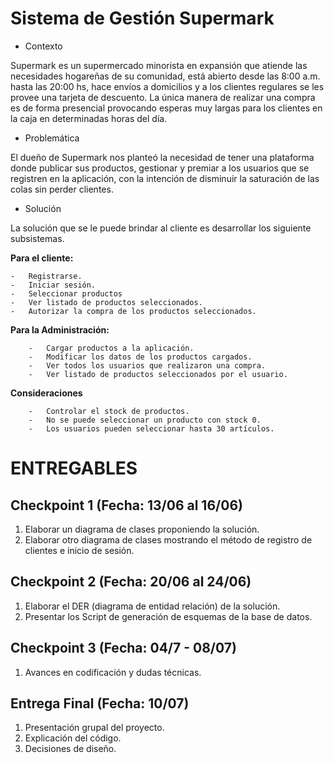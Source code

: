 # Sistema de Gestión Supermark

* Contexto 

Supermark es un supermercado minorista en expansión que atiende las necesidades hogareñas de su comunidad, está abierto desde las 8:00 a.m. hasta las 20:00 hs, hace envíos a domicilios y a los clientes regulares se les provee una tarjeta de descuento. La única manera de realizar una compra es de forma presencial provocando esperas muy largas para los clientes en la caja en determinadas horas del día. 

* Problemática

El dueño de Supermark nos planteó la necesidad de tener una plataforma donde publicar sus productos, gestionar y premiar a los usuarios que se registren en la aplicación, con la intención de disminuir la saturación de las colas sin perder clientes. 

* Solución

La solución que se le puede brindar al cliente es desarrollar los siguiente subsistemas.

**Para el cliente:**

    -	Registrarse.
    -	Iniciar sesión.
    -	Seleccionar productos
    -	Ver listado de productos seleccionados.
    -	Autorizar la compra de los productos seleccionados.

**Para la Administración:**

        -	Cargar productos a la aplicación.
        -	Modificar los datos de los productos cargados.
        -	Ver todos los usuarios que realizaron una compra.
        -	Ver listado de productos seleccionados por el usuario.

**Consideraciones**

        -	Controlar el stock de productos.
        -	No se puede seleccionar un producto con stock 0.
        -	Los usuarios pueden seleccionar hasta 30 artículos.

# ENTREGABLES

## Checkpoint 1 (Fecha: 13/06 al 16/06)

1)	Elaborar un diagrama de clases proponiendo la solución.
2)	Elaborar otro diagrama de clases mostrando el método de registro de clientes e inicio de sesión.

## Checkpoint 2 (Fecha: 20/06 al 24/06)

1)	Elaborar el DER (diagrama de entidad relación) de la solución.
2)	Presentar los Script de generación de esquemas de la base de datos. 

## Checkpoint 3 (Fecha: 04/7 - 08/07)

1)	Avances en codificación y dudas técnicas.

## Entrega Final (Fecha: 10/07)

1)	Presentación grupal del proyecto.
2)	Explicación del código.
3)	Decisiones de diseño.
